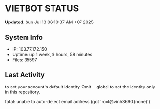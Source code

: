 # VIETBOT STATUS
**Updated**: Sun Jul 13 06:10:37 AM +07 2025

## System Info
- IP: 103.77.172.150
- Uptime: up 1 week, 9 hours, 58 minutes
- Files: 35597

## Last Activity

to set your account's default identity.
Omit --global to set the identity only in this repository.

fatal: unable to auto-detect email address (got 'root@vinh3690.(none)')
